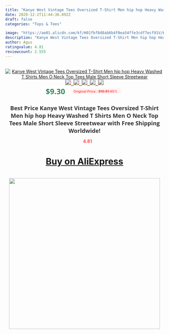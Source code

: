 ```yaml
---
title: "Kanye West Vintage Tees Oversized T-Shirt Men hip hop Heavy Washed T Shirts  Men O Neck Top Tees Male Short Sleeve Streetwear"
date: 2020-12-2T11:44:36.892Z
draft: false
categories: "Tops & Tees"

image: "https://ae01.alicdn.com/kf/H01fbf8d8ab6b4f0ea54ffe3cdf7ecf91V/Kanye-West-Vintage-Tees-Oversized-T-Shirt-Men-hip-hop-Heavy-Washed-T-Shirts-Men-O.jpg"
description: "Kanye West Vintage Tees Oversized T-Shirt Men hip hop Heavy Washed T Shirts  Men O Neck Top Tees Male Short Sleeve Streetwear"
author: Agus
ratingvalue: 4.81
reviewcount: 2.555
---
```

<br>
<div style="text-align: center;">
<a href="https://s.click.aliexpress.com/e/_9IY8CH" target="_blank" rel="nofollow noopener noreferrer"><img alt="Kanye West Vintage Tees Oversized T-Shirt Men hip hop Heavy Washed T Shirts  Men O Neck Top Tees Male Short Sleeve Streetwear" class="magnifier-image" src="https://ae01.alicdn.com/kf/H01fbf8d8ab6b4f0ea54ffe3cdf7ecf91V/Kanye-West-Vintage-Tees-Oversized-T-Shirt-Men-hip-hop-Heavy-Washed-T-Shirts-Men-O.jpg_640x640.jpg">
<br>
<img style="border:1px solid salmon" src="https://ae01.alicdn.com/kf/H01fbf8d8ab6b4f0ea54ffe3cdf7ecf91V/Kanye-West-Vintage-Tees-Oversized-T-Shirt-Men-hip-hop-Heavy-Washed-T-Shirts-Men-O.jpg_120x120.jpg">&nbsp;&nbsp;<img style="border:1px solid salmon" src="https://ae01.alicdn.com/kf/H959402f2dca9478daa0de1ac2b5bde77x/Kanye-West-Vintage-Tees-Oversized-T-Shirt-Men-hip-hop-Heavy-Washed-T-Shirts-Men-O.jpg_120x120.jpg">&nbsp;&nbsp;<img style="border:1px solid salmon" src="https://ae01.alicdn.com/kf/H9529b24ee3894ccf9c291a2fa8135b5bd/Kanye-West-Vintage-Tees-Oversized-T-Shirt-Men-hip-hop-Heavy-Washed-T-Shirts-Men-O.jpg_120x120.jpg">&nbsp;&nbsp;<img style="border:1px solid salmon" src="https://ae01.alicdn.com/kf/H3172347e1c69406f9f3822068a5c9a38z/Kanye-West-Vintage-Tees-Oversized-T-Shirt-Men-hip-hop-Heavy-Washed-T-Shirts-Men-O.jpg_120x120.jpg">&nbsp;&nbsp;<img style="border:1px solid salmon" src="https://ae01.alicdn.com/kf/H6fb1168185fa47628e23cb389ffacb4a5/Kanye-West-Vintage-Tees-Oversized-T-Shirt-Men-hip-hop-Heavy-Washed-T-Shirts-Men-O.jpg_120x120.jpg"></a></div><br0>
<div style="text-align: center;"><span style="background-color: white; border: 0px; box-sizing: border-box; color: seagreen; display: inline-block; font-family: &quot;open sans&quot; , &quot;arial&quot; , &quot;helvetica&quot; , sans-serif , &quot;heiti&quot;; font-size: 24px; font-stretch: inherit; font-weight: 700; line-height: inherit; margin: 0px 10px 0px 0px; padding: 0px; vertical-align: middle;">$9.30 </span>
<span style="background: rgb(255 , 241 , 241); border-radius: 3px; border: 0px; box-sizing: border-box; color: #ff4747; display: inline-block; font-family: inherit; font-size: 12px; font-stretch: inherit; font-style: inherit; font-variant: inherit; font-weight: 600; line-height: inherit; margin: 0px; padding: 2px 5px; transform: scale(0.9); vertical-align: middle;">Original Price : <b style="text-decoration: line-through;">$16.91 </b> 45%&nbsp;&nbsp;</span></div>
<h1 style="color: #333333; display: inline-block; font-family: &quot;open sans&quot; , &quot;arial&quot; , &quot;helvetica&quot; , sans-serif , &quot;heiti&quot;; font-size: 18px; font-stretch: inherit; font-weight: 700; text-align: center;">Best Price Kanye West Vintage Tees Oversized T-Shirt Men hip hop Heavy Washed T Shirts  Men O Neck Top Tees Male Short Sleeve Streetwear with Free Shipping Worldwide!</h1>
<div style="color: #ff4747; text-align: center;">
<img src="https://4.bp.blogspot.com/-M0ZcTcb-5uY/XleCXlxnR4I/AAAAAAAAAEc/OrjgMkXV1oMQFaCRZj5HQwOCBcu3w1FegCPcBGAYYCw/s1600/star.png" style="height: 15px;">&nbsp;<b>4.81</b></div>
<div class="button_cont" align="center"><a class="buynow_a" href="https://s.click.aliexpress.com/e/_9IY8CH" target="_blank" rel="nofollow noopener noreferrer"><H1>Buy on AliExpress</H1></a></div><br>
<div class="separator" style="clear: both; text-align: center;">
<img src="https://lh3.googleusercontent.com/-pTy5HemUv9M/XlePHvY0dAI/AAAAAAAAAE4/0nX5iRUoIWY8eMW9Dpxeirr157OZliDIgCLcBGAsYHQ/s1600/badge.gif" width="480">
</div>
